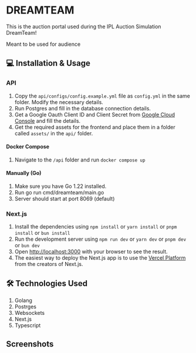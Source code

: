 # DREAMTEAM

This is the auction portal used during the IPL Auction Simulation DreamTeam!

Meant to be used for audience


## 💻 Installation & Usage
### API
1. Copy the `api/configs/config.example.yml` file as `config.yml` in the same folder. Modify the necessary details.
1. Run Postgres and fill in the database connection details.
1. Get a Google Oauth Client ID and Client Secret from [Google Cloud Console](https://console.cloud.google.com/) and fill the details.
1. Get the required assets for the frontend and place them in a folder called `assets/` in the `api/` folder.


#### Docker Compose
1. Navigate to the `/api` folder and run `docker compose up`

#### Manually (Go)
1. Make sure you have Go 1.22 installed.
1. Run go run cmd/dreamteam/main.go
1. Server should start at port 8069 (default)

### Next.js
1. Install the dependencies using `npm install` or `yarn install` or `pnpm install` or `bun install`
1. Run the development server using `npm run dev` or `yarn dev` or `pnpm dev` or `bun dev`
1. Open [http://localhost:3000](http://localhost:3000) with your browser to see the result.
1. The easiest way to deploy the Next.js app is to use the [Vercel Platform](https://vercel.com/new?utm_medium=default-template&filter=next.js&utm_source=create-next-app&utm_campaign=create-next-app-readme) from the creators of Next.js.



## ️️🛠️ Technologies Used
1. Golang
1. Postrges
1. Websockets
1. Next.js
1. Typescript

## Screenshots
